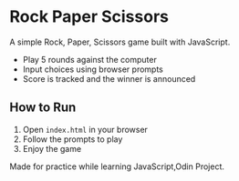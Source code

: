 # Rock Paper Scissors

A simple Rock, Paper, Scissors game built with JavaScript.

- Play 5 rounds against the computer
- Input choices using browser prompts
- Score is tracked and the winner is announced

## How to Run

1. Open `index.html` in your browser
2. Follow the prompts to play
3. Enjoy the game

Made for practice while learning JavaScript,Odin Project.
